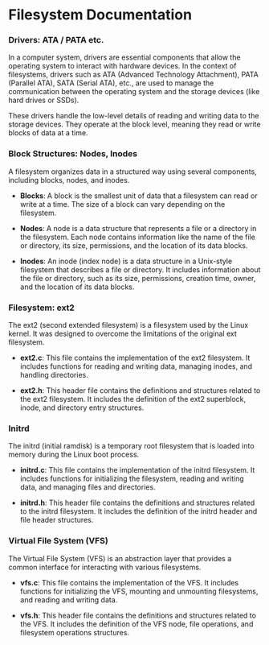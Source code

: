 # Filesystem Documentation

### Drivers: ATA / PATA etc.
In a computer system, drivers are essential components that allow the operating system to interact with hardware devices. In the context of filesystems, drivers such as ATA (Advanced Technology Attachment), PATA (Parallel ATA), SATA (Serial ATA), etc., are used to manage the communication between the operating system and the storage devices (like hard drives or SSDs).

These drivers handle the low-level details of reading and writing data to the storage devices. They operate at the block level, meaning they read or write blocks of data at a time.

### Block Structures: Nodes, Inodes
A filesystem organizes data in a structured way using several components, including blocks, nodes, and inodes.

- **Blocks**: A block is the smallest unit of data that a filesystem can read or write at a time. The size of a block can vary depending on the filesystem.

- **Nodes**: A node is a data structure that represents a file or a directory in the filesystem. Each node contains information like the name of the file or directory, its size, permissions, and the location of its data blocks.

- **Inodes**: An inode (index node) is a data structure in a Unix-style filesystem that describes a file or directory. It includes information about the file or directory, such as its size, permissions, creation time, owner, and the location of its data blocks.

### Filesystem: ext2
The ext2 (second extended filesystem) is a filesystem used by the Linux kernel. It was designed to overcome the limitations of the original ext filesystem.

- **ext2.c**: This file contains the implementation of the ext2 filesystem. It includes functions for reading and writing data, managing inodes, and handling directories.

- **ext2.h**: This header file contains the definitions and structures related to the ext2 filesystem. It includes the definition of the ext2 superblock, inode, and directory entry structures.

### Initrd
The initrd (initial ramdisk) is a temporary root filesystem that is loaded into memory during the Linux boot process.

- **initrd.c**: This file contains the implementation of the initrd filesystem. It includes functions for initializing the filesystem, reading and writing data, and managing files and directories.

- **initrd.h**: This header file contains the definitions and structures related to the initrd filesystem. It includes the definition of the initrd header and file header structures.

### Virtual File System (VFS)
The Virtual File System (VFS) is an abstraction layer that provides a common interface for interacting with various filesystems.

- **vfs.c**: This file contains the implementation of the VFS. It includes functions for initializing the VFS, mounting and unmounting filesystems, and reading and writing data.

- **vfs.h**: This header file contains the definitions and structures related to the VFS. It includes the definition of the VFS node, file operations, and filesystem operations structures.
